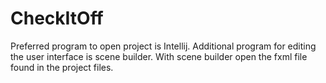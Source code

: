 # CheckItOff
Preferred program to open project is Intellij.
Additional program for editing the user interface is scene builder. With scene builder open the fxml file found in the project files.
